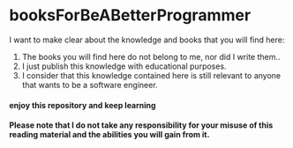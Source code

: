 # booksForBeABetterProgrammer

I want to make clear about the knowledge and books that you will find here:

1. The books you will find here do not belong to me, nor did I write them..
2. I just publish this knowledge with educational purposes.
3. I consider that this knowledge contained here is still relevant to anyone that wants to be a software engineer.

#### enjoy this repository and keep learning
#### Please note that I do not take any responsibility for your misuse of this reading material and the abilities you will gain from it.
 
